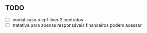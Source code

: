 ## TODO

- [ ] modal caso o cpf tiver 2 contratos
- [ ] tratativa para apenas responsáveis financeiros podem acessar